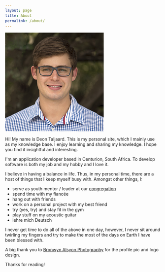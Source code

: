 ```yaml
---
layout: page
title: About
permalink: /about/
---
```


<img src="/assets/profile.jpg" alt="Deon Taljaard" class="profile" />

Hi! My name is Deon Taljaard. This is my personal site, which I mainly use as my knowledge base. I enjoy learning and sharing my knowledge. I hope you find it insightful and interesting.

I'm an application developer based in Centurion, South Africa. To develop software is both my job and my hobby and I love it. 

I believe in having a balance in life. Thus, in my personal time, there are a host of things that I keep myself busy with. Amongst other things, I:

* serve as youth mentor / leader at our [congregation](http://ashleagardenschurchofchrist.co.za/)
* spend time with my fiancée
* hang out with friends
* work on a personal project with my best friend
* try (yes, try) and stay fit in the gym
* play stuff on my acoustic guitar
* lehre mich Deutsch

I never get time to do all of the above in one day, however, I never sit around twirling my fingers and try to make the most of the days on Earth I have been blessed with.

A big thank you to <a href="http://www.bronwynalyson.com" target="_blank">Bronwyn Alsyon Photography</a> for the profile pic and logo design.

Thanks for reading!  



